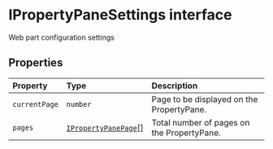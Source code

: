 # IPropertyPaneSettings interface





Web part configuration settings




## Properties

| Property	   | Type	| Description|
|:-------------|:-------|:-----------|
|`currentPage`      | `number` | Page to be displayed on the PropertyPane. |
|`pages`      | [`IPropertyPanePage`](targetLink)[] | Total number of pages on the PropertyPane. |





